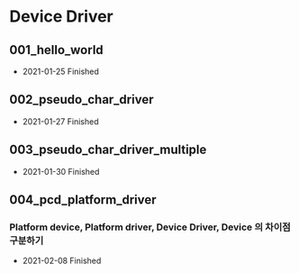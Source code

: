 # Device Driver

## 001_hello_world
 - 2021-01-25 Finished
 
## 002_pseudo_char_driver
 - 2021-01-27 Finished
 
## 003_pseudo_char_driver_multiple
 - 2021-01-30 Finished
 
## 004_pcd_platform_driver
 ### Platform device, Platform driver, Device Driver, Device 의 차이점 구분하기
 - 2021-02-08 Finished

